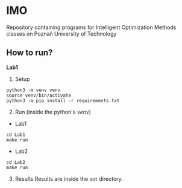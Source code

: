 # IMO
Repository containing programs for Intelligent Optimization Methods classes on Poznań University of Technology

## How to run?

**Lab1**
1. Setup
```
python3 -m venv venv
source venv/bin/activate
python3 -m pip install -r requirements.txt
```
2. Run (inside the python's *venv*)

- Lab1
```
cd Lab1
make run
```
- Lab2
```
cd Lab2
make run
```
3. Results
Results are inside the `out` directory.